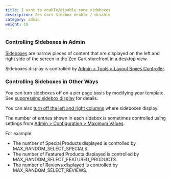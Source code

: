 ```yaml
---
title: I want to enable/disable some sideboxes 
description: Zen Cart Sidebox enable / disable
category: admin
weight: 10
---
```


### Controlling Sideboxes in Admin 
[Sideboxes](/user/template/sideboxes) are narrow pieces of content that are displayed on the left and right side of the screen in the Zen Cart storefront in a desktop view.  

Sideboxes display is controlled by [Admin > Tools > Layout Boxes Controller](/user/admin_pages/tools/layout_boxes_controller/). 

### Controlling Sideboxes in Other Ways 

You can turn sideboxes off on a per page basis by modifying your template.  See [suppressing sidebox display](/user/sideboxes/suppressing_sidebox_display/) for details. 

You can also [turn off the left and right columns](/user/template/left_right_columns) where sideboxes display.  

The number of entries shown in each sidebox is sometimes controlled using settings from [Admin > Configuration > Maximum Values](/user/admin_pages/configuration/configuration_maximumvalues/).  

For example: 

- The number of Special Products displayed is controlled by MAX_RANDOM_SELECT_SPECIALS. 
- The number of Featured Products displayed is controlled by MAX_RANDOM_SELECT_FEATURED_PRODUCTS. 
- The number of Reviews displayed is controlled by MAX_RANDOM_SELECT_REVIEWS. 

